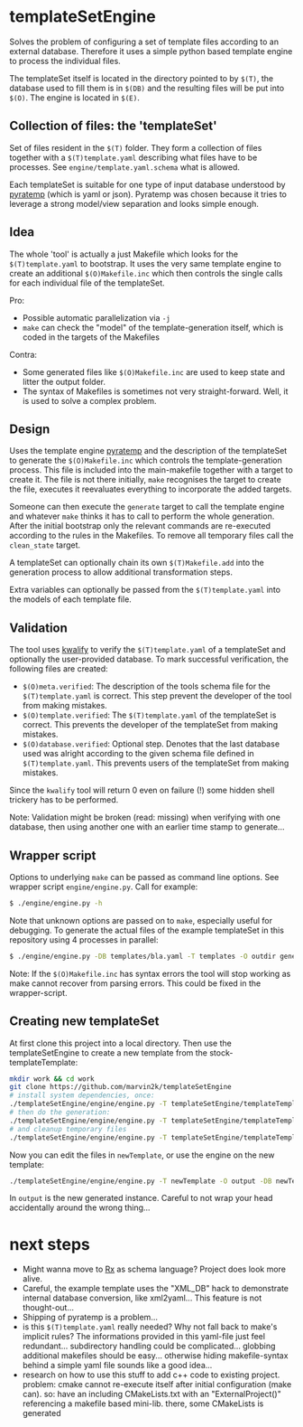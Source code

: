 # templateSetEngine

Solves the problem of configuring a set of template files according to an
external database. Therefore it uses a simple python based template engine to
process the individual files.

The templateSet itself is located in the directory pointed to by `$(T)`, the
database used to fill them is in `$(DB)` and the resulting files will be put
into `$(O)`. The engine is located in `$(E)`.

## Collection of files: the 'templateSet'

Set of files resident in the `$(T)` folder. They form a collection of files
together with a `$(T)template.yaml` describing what files have to be processes.
See `engine/template.yaml.schema` what is allowed.

Each templateSet is suitable for one type of input database understood by
[pyratemp][1] (which is yaml or json). Pyratemp was chosen because it tries to
leverage a strong model/view separation and looks simple enough.

## Idea

The whole 'tool' is actually a just Makefile which looks for the
`$(T)template.yaml` to bootstrap. It uses the very same template engine to
create an additional `$(O)Makefile.inc` which then controls the single calls for
each individual file of the templateSet.

Pro:
- Possible automatic parallelization via `-j`
- `make` can check the "model" of the template-generation itself, which is
  coded in the targets of the Makefiles

Contra:
- Some generated files like `$(O)Makefile.inc` are used to keep state and litter
  the output folder.
- The syntax of Makefiles is sometimes not very straight-forward. Well, it is
  used to solve a complex problem.

## Design

Uses the template engine [pyratemp][1] and the description of the templateSet to
generate the `$(O)Makefile.inc` which controls the template-generation process.
This file is included into the main-makefile together with a target to create
it. The file is not there initially, `make` recognises the target to create the
file, executes it reevaluates everything to incorporate the added targets.

Someone can then execute the `generate` target to call the template engine and
whatever `make` thinks it has to call to perform the whole generation. After the
initial bootstrap only the relevant commands are re-executed according to the
rules in the Makefiles. To remove all temporary files call the
`clean_state` target.

A templateSet can optionally chain its own `$(T)Makefile.add` into the
generation process to allow additional transformation steps.

Extra variables can optionally be passed from the `$(T)template.yaml` into the
models of each template file.

## Validation

The tool uses [kwalify][2] to verify the `$(T)template.yaml` of a templateSet
and optionally the user-provided database. To mark successful verification, the
following files are created:

- `$(O)meta.verified`: The description of the tools schema file for the
  `$(T)template.yaml` is correct. This step prevent the developer of the tool from making
mistakes.
- `$(O)template.verified`: The `$(T)template.yaml` of the templateSet is
  correct. This prevents the developer of the templateSet from making mistakes.
- `$(O)database.verified`: Optional step. Denotes that the last database used was alright 
  according to the given schema file defined in `$(T)template.yaml`. This
prevents users of the templateSet from making mistakes.

Since the `kwalify` tool will return 0 even on failure (!) some hidden shell trickery has to be performed.

Note: Validation might be broken (read: missing) when verifying with one database, then using another one with an earlier time stamp to generate...

## Wrapper script

Options to underlying `make` can be passed as command line options. See wrapper script `engine/engine.py`. Call for example:

```bash
$ ./engine/engine.py -h
```

Note that unknown options are passed on to `make`, especially useful for
debugging. To generate the actual files of the example templateSet in this
repository using 4 processes in parallel:

```bash
$ ./engine/engine.py -DB templates/bla.yaml -T templates -O outdir generate -j4
```

Note: If the `$(O)Makefile.inc` has syntax errors the tool will stop working as
make cannot recover from parsing errors. This could be fixed in the
wrapper-script.

## Creating new templateSet

At first clone this project into a local directory. Then use the
templateSetEngine to create a new template from the stock-templateTemplate:

```bash
mkdir work && cd work
git clone https://github.com/marvin2k/templateSetEngine
# install system dependencies, once:
./templateSetEngine/engine/engine.py -T templateSetEngine/templateTemplate -O newTemplate -DB templateSetEngine/templateTemplate/exampleInput.xml sysdeps
# then do the generation:
./templateSetEngine/engine/engine.py -T templateSetEngine/templateTemplate -O newTemplate -DB templateSetEngine/templateTemplate/exampleInput.xml generate
# and cleanup temporary files
./templateSetEngine/engine/engine.py -T templateSetEngine/templateTemplate -O newTemplate -DB templateSetEngine/templateTemplate/exampleInput.xml clean_state
```

Now you can edit the files in `newTemplate`, or use the engine on the new template:

```bash
./templateSetEngine/engine/engine.py -T newTemplate -O output -DB newTemplate/exampleInput.xml generate clean_state
```

In `output` is the new generated instance. Careful to not wrap your head
accidentally around the wrong thing...

# next steps

- Might wanna move to [Rx][3] as schema language? Project does look more
  alive.
- Careful, the example template uses the "XML_DB" hack to demonstrate internal
  database conversion, like xml2yaml... This feature is not thought-out...
- Shipping of pyratemp is a problem...
- is this `$(T)template.yaml` really needed? Why not fall back to make's implicit
  rules? The informations provided in this yaml-file just feel redundant...
  subdirectory handling could be complicated... globbing additional makefiles
  should be easy... otherwise hiding makefile-syntax behind a simple yaml file
  sounds like a good idea...
- research on how to use this stuff to add c++ code to existing project.
  problem: cmake cannot re-execute itself after initial configuration (make
  can). so: have an including CMakeLists.txt with an "ExternalProject()"
  referencing a makefile based mini-lib. there, some CMakeLists is generated

[1]: http://www.simple-is-better.org/template
[2]: http://www.kuwata-lab.com/kwalify
[3]: http://rx.codesimply.com/index.html
[4]: https://docs.python.org/2/library/argparse.html
